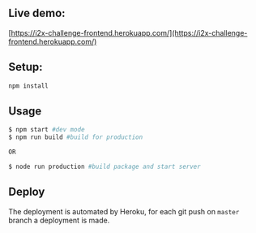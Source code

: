 ## Live demo:
[https://i2x-challenge-frontend.herokuapp.com/](https://i2x-challenge-frontend.herokuapp.com/)

## Setup:

```sh
npm install
```

## Usage

```sh
$ npm start #dev mode
$ npm run build #build for production

OR

$ node run production #build package and start server
```

## Deploy
The deployment is automated by Heroku, for each git push on `master` branch a deployment is made.
